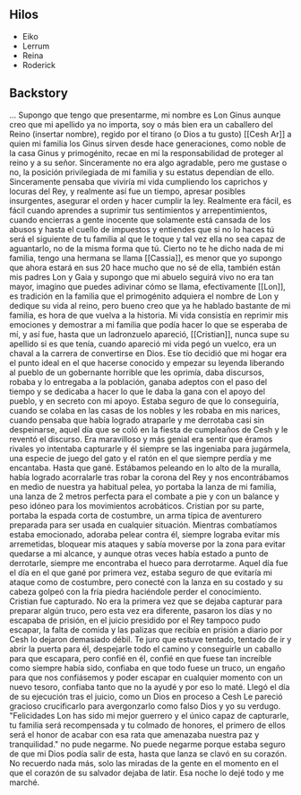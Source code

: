 ## Hilos

- Eiko
- Lerrum
- Reina
- Roderick

## Backstory

... Supongo que tengo que presentarme, mi nombre es Lon Ginus aunque creo que mi apellido ya no importa, soy o más bien era un caballero del Reino (insertar nombre), regido por el tirano (o Dios a tu gusto) [[Cesh Ar]] a quien mi familia los Ginus sirven desde hace generaciones, como noble de la casa Ginus y primogénito, recae en mí la responsabilidad de proteger al reino y a su señor. Sinceramente no era algo agradable, pero me gustase o no, la posición privilegiada de mi familia y su estatus dependían de ello. Sinceramente pensaba que viviría mi vida cumpliendo los caprichos y locuras del Rey, y realmente así fue un tiempo, apresar posibles insurgentes, asegurar el orden y hacer cumplir la ley. Realmente era fácil, es fácil cuando aprendes a suprimir tus sentimientos y arrepentimientos, cuando encierras a gente inocente que solamente está cansada de los abusos y hasta el cuello de impuestos y entiendes que si no lo haces tú será el siguiente de tu familia al que le toque y tal vez ella no sea capaz de aguantarlo, no de la misma forma que tú. Cierto no te he dicho nada de mi familia, tengo una hermana se llama [[Cassia]], es menor que yo supongo que ahora estará en sus 20 hace mucho que no sé de ella, también están mis padres Lon y Gaia y supongo que mi abuelo seguirá vivo no era tan mayor, imagino que puedes adivinar cómo se llama, efectivamente [[Lon]], es tradición en la familia que el primogénito adquiera el nombre de Lon y dedique su vida al reino, pero bueno creo que ya he hablado bastante de mi familia, es hora de que vuelva a la historia. Mi vida consistía en reprimir mis emociones y demostrar a mi familia que podía hacer lo que se esperaba de mí, y así fue, hasta que un ladronzuelo apareció, [[Cristian]], nunca supe su apellido si es que tenía, cuando apareció mi vida pegó un vuelco, era un chaval a la carrera de convertirse en Dios. Ese tío decidió que mi hogar era el punto ideal en el que hacerse conocido y empezar su leyenda liberando al pueblo de un gobernante horrible que les oprimía, daba discursos, robaba y lo entregaba a la población, ganaba adeptos con el paso del tiempo y se dedicaba a hacer lo que le daba la gana con el apoyo del pueblo, y en secreto con mi apoyo. Estaba seguro de que lo conseguiría, cuando se colaba en las casas de los nobles y les robaba en mis narices, cuando pensaba que había logrado atraparle y me derrotaba casi sin despeinarse, aquel día que se coló en la fiesta de cumpleaños de Cesh y le reventó el discurso. Era maravilloso y más genial era sentir que éramos rivales yo intentaba capturarle y él siempre se las ingeniaba para jugármela, una especie de juego del gato y el ratón en el que siempre perdía y me encantaba. Hasta que gané. Estábamos peleando en lo alto de la muralla, había logrado acorralarle tras robar la corona del Rey y nos encontrábamos en medio de nuestra ya habitual pelea, yo portaba la lanza de mi familia, una lanza de 2 metros perfecta para el combate a pie y con un balance y peso idóneo para los movimientos acrobáticos. Cristian por su parte, portaba la espada corta de costumbre, un arma típica de aventurero preparada para ser usada en cualquier situación. Mientras combatíamos estaba emocionado, adoraba pelear contra él, siempre lograba evitar mis arremetidas, bloquear mis ataques y sabía moverse por la zona para evitar quedarse a mi alcance, y aunque otras veces había estado a punto de derrotarle, siempre me encontraba el hueco para derrotarme. Aquel día fue el día en el que gané por primera vez, estaba seguro de que evitaría mi ataque como de costumbre, pero conecté con la lanza en su costado y su cabeza golpeó con la fría piedra haciéndole perder el conocimiento. Cristian fue capturado. No era la primera vez que se dejaba capturar para preparar algún truco, pero esta vez era diferente, pasaron los días y no escapaba de prisión, en el juicio presidido por el Rey tampoco pudo escapar, la falta de comida y las palizas que recibía en prisión a diario por Cesh lo dejaron demasiado débil. Te juro que estuve tentado, tentado de ir y abrir la puerta para él, despejarle todo el camino y conseguirle un caballo para que escapara, pero confié en él, confié en que fuese tan increíble como siempre había sido, confiaba en que todo fuese un truco, un engaño para que nos confiásemos y poder escapar en cualquier momento con un nuevo tesoro, confiaba tanto que no la ayudé y por eso lo maté. Llegó el día de su ejecución tras el juicio, como un Dios en proceso a Cesh Le pareció gracioso crucificarlo para avergonzarlo como falso Dios y yo su verdugo. "Felicidades Lon has sido mi mejor guerrero y el único capaz de capturarle, tu familia será recompensada y tu colmado de honores, el primero de ellos será el honor de acabar con esa rata que amenazaba nuestra paz y tranquilidad." no pude negarme. No puede negarme porque estaba seguro de que mi Dios podía salir de esta, hasta que lanza se clavó en su corazón. No recuerdo nada más, solo las miradas de la gente en el momento en el que el corazón de su salvador dejaba de latir. Esa noche lo dejé todo y me marché.